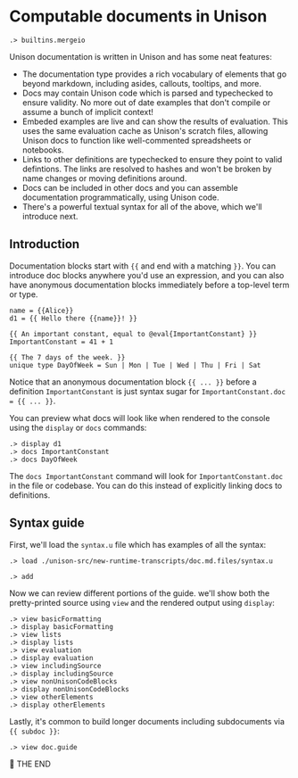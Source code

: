 # Computable documents in Unison

```ucm:hide
.> builtins.mergeio
```

Unison documentation is written in Unison and has some neat features:

* The documentation type provides a rich vocabulary of elements that go beyond markdown, including asides, callouts, tooltips, and more.
* Docs may contain Unison code which is parsed and typechecked to ensure validity. No more out of date examples that don't compile or assume a bunch of implicit context!
* Embeded examples are live and can show the results of evaluation. This uses the same evaluation cache as Unison's scratch files, allowing Unison docs to function like well-commented spreadsheets or notebooks.
* Links to other definitions are typechecked to ensure they point to valid defintions. The links are resolved to hashes and won't be broken by name changes or moving definitions around.
* Docs can be included in other docs and you can assemble documentation programmatically, using Unison code.
* There's a powerful textual syntax for all of the above, which we'll introduce next.

## Introduction

Documentation blocks start with `{{` and end with a matching `}}`. You can introduce doc blocks anywhere you'd use an expression, and you can also have anonymous documentation blocks immediately before a top-level term or type.

```unison
name = {{Alice}}
d1 = {{ Hello there {{name}}! }}

{{ An important constant, equal to @eval{ImportantConstant} }}
ImportantConstant = 41 + 1

{{ The 7 days of the week. }}
unique type DayOfWeek = Sun | Mon | Tue | Wed | Thu | Fri | Sat
```

Notice that an anonymous documentation block `{{ ... }}` before a definition `ImportantConstant` is just syntax sugar for `ImportantConstant.doc = {{ ... }}`.

You can preview what docs will look like when rendered to the console using the `display` or `docs` commands:

```ucm
.> display d1
.> docs ImportantConstant
.> docs DayOfWeek
```

The `docs ImportantConstant` command will look for `ImportantConstant.doc` in the file or codebase. You can do this instead of explicitly linking docs to definitions.

## Syntax guide

First, we'll load the `syntax.u` file which has examples of all the syntax:

```ucm
.> load ./unison-src/new-runtime-transcripts/doc.md.files/syntax.u
```

```ucm:hide
.> add
```

Now we can review different portions of the guide.
we'll show both the pretty-printed source using `view`
and the rendered output using `display`:

```ucm
.> view basicFormatting
.> display basicFormatting
.> view lists
.> display lists
.> view evaluation
.> display evaluation
.> view includingSource
.> display includingSource
.> view nonUnisonCodeBlocks
.> display nonUnisonCodeBlocks
.> view otherElements
.> display otherElements
```

Lastly, it's common to build longer documents including subdocuments via `{{ subdoc }}`:

```ucm
.> view doc.guide
```

🌻 THE END
